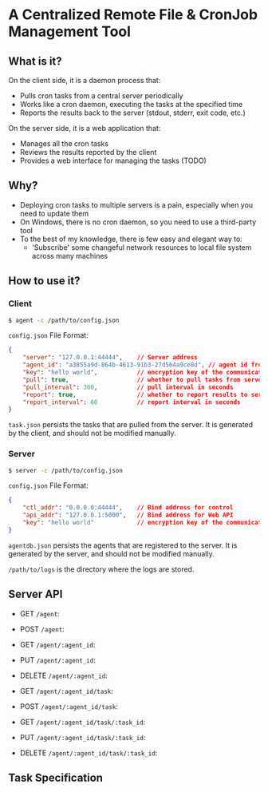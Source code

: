# A Centralized Remote File & CronJob Management Tool

## What is it?

On the client side, it is a daemon process that:
- Pulls cron tasks from a central server periodically
- Works like a cron daemon, executing the tasks at the specified time
- Reports the results back to the server (stdout, stderr, exit code, etc.)

On the server side, it is a web application that:
- Manages all the cron tasks
- Reviews the results reported by the client
- Provides a web interface for managing the tasks (TODO)

## Why?

- Deploying cron tasks to multiple servers is a pain, especially when you need to update them
- On Windows, there is no cron daemon, so you need to use a third-party tool
- To the best of my knowledge, there is few easy and elegant way to:
  - 'Subscribe' some changeful network resources to local file system across many machines

## How to use it?

### Client

```bash
$ agent -c /path/to/config.json
```

`config.json` File Format:

```json
{
    "server": "127.0.0.1:44444",    // Server address
    "agent_id": "a3855a9d-864b-4613-91b3-27d564a9ce8d", // agent id from server
    "key": "hello world",           // encryption key of the communication
    "pull": true,                   // whether to pull tasks from server
    "pull_interval": 300,           // pull interval in seconds
    "report": true,                 // whether to report results to server
    "report_interval": 60           // report interval in seconds
}
```

`task.json` persists the tasks that are pulled from the server. It is generated by the client, and should not be modified manually.

### Server

```bash
$ server -c /path/to/config.json
```

`config.json` File Format:

```json
{
    "ctl_addr": "0.0.0.0:44444",    // Bind address for control
    "api_addr": "127.0.0.1:5000",   // Bind address for Web API
    "key": "hello world"            // encryption key of the communication
}
```

<!-- `agentdb.json` File Format:

```json
{
  "a3855a9d-864b-4613-91b3-27d564a9ce8d": { // agent id, generated by server
    "name": "My Ubuntu",                    // agent human-friendly name
    "server": "127.0.0.1:44444",            // --+
    "key": "hello world",                   //   |
    "pull": true,                           //   |__ same as config.json
    "pull_interval": 300,                   //   |
    "report": true,                         //   |
    "report_interval": 60,                  // --+
    "tasks": {}                             // agent tasks
  }
}
``` -->

`agentdb.json` persists the agents that are registered to the server. It is generated by the server, and should not be modified manually.

`/path/to/logs` is the directory where the logs are stored.

## Server API

- GET `/agent`:

- POST `/agent`:

- GET `/agent/:agent_id`:

- PUT `/agent/:agent_id`:

- DELETE `/agent/:agent_id`:

- GET `/agent/:agent_id/task`:

- POST `/agent/:agent_id/task`:

- GET `/agent/:agent_id/task/:task_id`:

- PUT `/agent/:agent_id/task/:task_id`:

- DELETE `/agent/:agent_id/task/:task_id`:

## Task Specification



